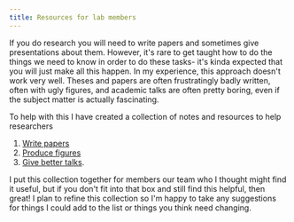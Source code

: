 ```yaml
---
title: Resources for lab members
---
```


If you do research you will need to write papers and sometimes give presentations about them. However, it's rare to get taught how to do the things we need to know in order to do these tasks- it's kinda expected that you will just make all this happen. In my experience, this approach doesn't work very well. Theses and papers are often frustratingly badly written, often with ugly figures, and academic talks are often pretty boring, even if the subject matter is actually fascinating.  

To help with this I have created a collection of notes and resources to help researchers 
1. [Write papers](https://github.com/phil-martin-research/researcher_resources/blob/main/writing.md)
2. [Produce figures](https://github.com/phil-martin-research/researcher_resources/blob/main/producing_figures.md)
3. [Give better talks](https://github.com/phil-martin-research/researcher_resources/blob/main/presentations.md). 

I put this collection together for members our team who I thought might find it useful, but if you don't fit into that box and still find this helpful, then great! I plan to refine this collection so I'm happy to take any suggestions for things I could add to the list or things you think need changing.

